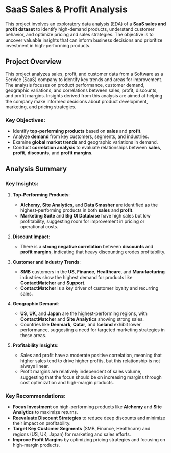 # SaaS Sales & Profit Analysis

This project involves an exploratory data analysis (EDA) of a **SaaS sales and profit dataset** to identify high-demand products, understand customer behavior, and optimize pricing and sales strategies. The objective is to uncover valuable insights that can inform business decisions and prioritize investment in high-performing products.

## Project Overview

This project analyzes sales, profit, and customer data from a Software as a Service (SaaS) company to identify key trends and areas for improvement. The analysis focuses on product performance, customer demand, geographic variations, and correlations between sales, profit, discounts, and profit margins. Insights derived from this analysis are aimed at helping the company make informed decisions about product development, marketing, and pricing strategies.

### Key Objectives:
- Identify **top-performing products** based on **sales** and **profit**.
- Analyze **demand** from key customers, segments, and industries.
- Examine **global market trends** and geographic variations in demand.
- Conduct **correlation analysis** to evaluate relationships between **sales**, **profit**, **discounts**, and **profit margins**.

## Analysis Summary

### Key Insights:
1. **Top-Performing Products**:
   - **Alchemy**, **Site Analytics**, and **Data Smasher** are identified as the highest-performing products in both **sales** and **profit**.
   - **Marketing Suite** and **Big Ol Database** have high sales but low profitability, suggesting room for improvement in pricing or operational costs.

2. **Discount Impact**:
   - There is a **strong negative correlation** between **discounts** and **profit margins**, indicating that heavy discounting erodes profitability.

3. **Customer and Industry Trends**:
   - **SMB** customers in the **US**, **Finance**, **Healthcare**, and **Manufacturing** industries show the highest demand for products like **ContactMatcher** and **Support**.
   - **ContactMatcher** is a key driver of customer loyalty and recurring sales.

4. **Geographic Demand**:
   - **US**, **UK**, and **Japan** are the highest-performing regions, with **ContactMatcher** and **Site Analytics** showing strong sales.
   - Countries like **Denmark**, **Qatar**, and **Iceland** exhibit lower performance, suggesting a need for targeted marketing strategies in these areas.

5. **Profitability Insights**:
   - Sales and profit have a moderate positive correlation, meaning that higher sales tend to drive higher profits, but this relationship is not always linear.
   - Profit margins are relatively independent of sales volume, suggesting that the focus should be on increasing margins through cost optimization and high-margin products.

### Key Recommendations:
- **Focus Investment** on high-performing products like **Alchemy** and **Site Analytics** to maximize returns.
- **Reevaluate Discount Strategies** to reduce deep discounts and minimize their impact on profitability.
- **Target Key Customer Segments** (SMB, Finance, Healthcare) and regions (US, UK, Japan) for marketing and sales efforts.
- **Improve Profit Margins** by optimizing pricing strategies and focusing on high-margin products.
